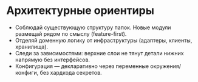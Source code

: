 # Архитектурные ориентиры

- Соблюдай существующую структуру папок. Новые модули размещай рядом по смыслу (feature-first).
- Отделяй доменную логику от инфраструктуры (адаптеры, клиенты, хранилища).
- Следи за зависимостями: верхние слои не тянут детали нижних напрямую без интерфейсов.
- Конфигурация — декларативно через переменные окружения/конфиги, без хардкода секретов.